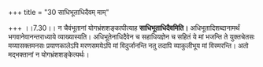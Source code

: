 +++
title = "30 साधिभूताधिदैवम् माम्"

+++
।।7.30।। न चैवंभूतानां योगभ्रंशशङ्कापीत्याह **साधिभूताधिदैवमिति।**
अधिभूतादिशब्दानामर्थं भगवानेवानन्तराध्याये व्याख्यास्यति।
अधिभूतेनाधिदैवेन च सहाधियज्ञेन च सहितं ये मां भजन्ति ते युक्तचेतसः
मय्यासक्तमनसः प्रयाणकालेऽपि मरणसमयेऽपि मां विदुर्जानन्ति नतु तदापि
व्याकुलीभूय मां विस्मरन्ति। अतो मद्भक्तानां न योगभ्रंशशङ्केत्यर्थः।
